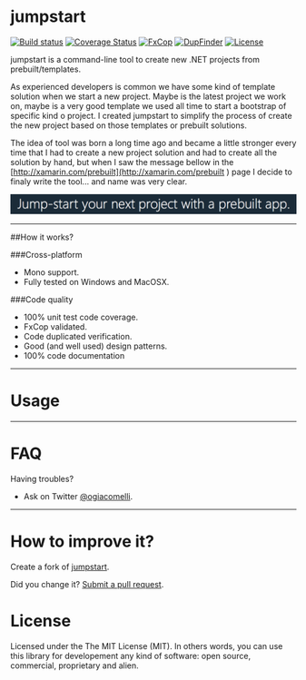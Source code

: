 jumpstart
===========

[![Build status](https://ci.appveyor.com/api/projects/status/h9ptxpyj30ah3mva?svg=true)](https://ci.appveyor.com/project/giacomelli/jumpstart)
[![Coverage Status](https://coveralls.io/repos/giacomelli/jumpstart/badge.svg?branch=master&service=github)](https://coveralls.io/github/giacomelli/jumpstart?branch=master)
[![FxCop](http://badgessharp.apphb.com/badges/giacomelli/jumpstart/FxCop)](https://ci.appveyor.com/project/giacomelli/jumpstart/build/artifacts)
[![DupFinder](http://badgessharp.apphb.com/badges/giacomelli/jumpstart/DupFinder)](https://ci.appveyor.com/project/giacomelli/jumpstart/build/artifacts)
[![License](http://img.shields.io/:license-MIT-blue.svg)](https://raw.githubusercontent.com/giacomelli/jumpstart/master/LICENSE)

jumpstart is a command-line tool to create new .NET projects from prebuilt/templates.

As experienced developers is common we have some kind of template solution when we start a new project. Maybe is the latest project we work on, maybe is a very good template we used all time to start a bootstrap of specific kind o project. I created jumpstart to simplify the process of create the new project based on those templates or prebuilt solutions.

The idea of tool was born a long time ago and became a little stronger every time that I had to create a new project solution and had to create all the solution by hand, but when I saw the message bellow in the [http://xamarin.com/prebuilt](http://xamarin.com/prebuilt ) page I decide to finaly write the tool... and name was very clear.

![](docs/images/Xamarin-jumpstart-message.png)

--------

##How it works?


      
###Cross-platform
- Mono support.
- Fully tested on Windows and MacOSX.

###Code quality
- 100% unit test code coverage.
- FxCop validated.
- Code duplicated verification.
- Good (and well used) design patterns.  
- 100% code documentation

--------

Usage
===


 
--------

FAQ
======

Having troubles? 

- Ask on Twitter [@ogiacomelli](http://twitter.com/ogiacomelli).
 
 --------

How to improve it?
======

Create a fork of [jumpstart](https://github.com/giacomelli/jumpstart/fork). 

Did you change it? [Submit a pull request](https://github.com/giacomelli/jumpstart/pull/new/master).


License
======
Licensed under the The MIT License (MIT).
In others words, you can use this library for developement any kind of software: open source, commercial, proprietary and alien.